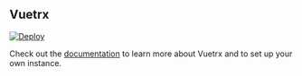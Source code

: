 ## Vuetrx

[![Deploy](https://www.herokucdn.com/deploy/button.png)](https://heroku.com/deploy)

Check out the [documentation](http://clearbridgemobile.github.io/vuetrx/) to learn more about Vuetrx and to set up your own instance.


    